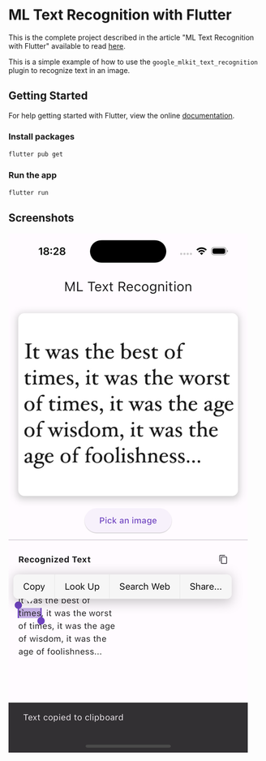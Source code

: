 # ML Text Recognition with Flutter

This is the complete project described in the article "ML Text Recognition with Flutter" available to read [here](https://medium.com/@dariovarrialeapps/ml-text-recognition-with-flutter-90894e4829cf).

This is a simple example of how to use the `google_mlkit_text_recognition` plugin to recognize text in an image.

## Getting Started

For help getting started with Flutter, view the online [documentation](https://flutter.io/).

### Install packages

```bash
flutter pub get
```

### Run the app

```bash
flutter run
```

## Screenshots

![Screenshot](assets/img/screentshot.png)
